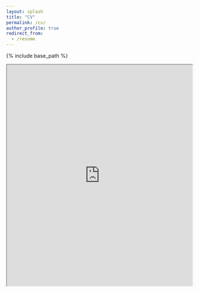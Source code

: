 ```yaml
---
layout: splash
title: "CV"
permalink: /cv/
author_profile: true
redirect_from:
  - /resume
---
```


{% include base_path %}

<!-- <embed src="/files/vita.pdf#toolbar=0" type="application/pdf" width="auto" height="400px" /> -->

<!-- <embed src="https://username.github.io/files/cv.pdf#toolbar=0" type="application/pdf" width="600px" height="500px" /> -->
<!-- <embed src="https://drive.google.com/viewerng/viewer?embedded=true&url=https://tianyu-han.com/files/vita.pdf" width="auto" height="400"> -->

<!-- <iframe src="/files/vita.pdf#toolbar=0" width="100%" height="600" allow="autoplay">
  <p>If the embedded PDF below doesn't show, you can download my CV <a href="/files/vita.pdf">here</a>.</p>
</iframe> -->

<!-- <iframe src="https://docs.google.com/viewer?url=https://tianyu-han.com/files/vita.pdf&embedded=true" width="100%" height="600px" allow="autoplay"></iframe> -->

<iframe src="https://drive.google.com/file/d/1aicB98E6aoQ3HEa_3wtQpNTO9OLhBKdl/preview" width="100%" height="600" allow="autoplay"></iframe>

<!-- <object data="/files/vita.pdf#toolbar=0" type="application/pdf" width="100%" height="141">
    <p>If the embedded PDF below doesn't show, you can download my CV <a href="/files/vita.pdf">here</a>.</p>
</object> -->